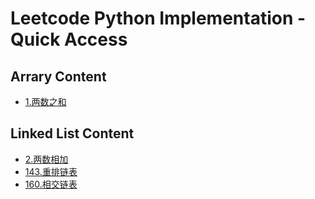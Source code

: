 # Leetcode Python Implementation - Quick Access

## Arrary Content

- [1.两数之和](https://github.com/SFmonkey/leetcode/blob/master/Python/Array/1.%E4%B8%A4%E6%95%B0%E4%B9%8B%E5%92%8C.py)

## Linked List Content

- [2.两数相加](https://github.com/SFmonkey/leetcode/blob/master/Python/Linked_List/2.%E4%B8%A4%E6%95%B0%E7%9B%B8%E5%8A%A0.py)
- [143.重排链表](https://github.com/SFmonkey/leetcode/blob/master/Python/Linked_List/143.%E9%87%8D%E6%8E%92%E9%93%BE%E8%A1%A8.py)
- [160.相交链表](https://github.com/SFmonkey/leetcode/blob/master/Python/Linked_List/160.%E7%9B%B8%E4%BA%A4%E9%93%BE%E8%A1%A8.py)
